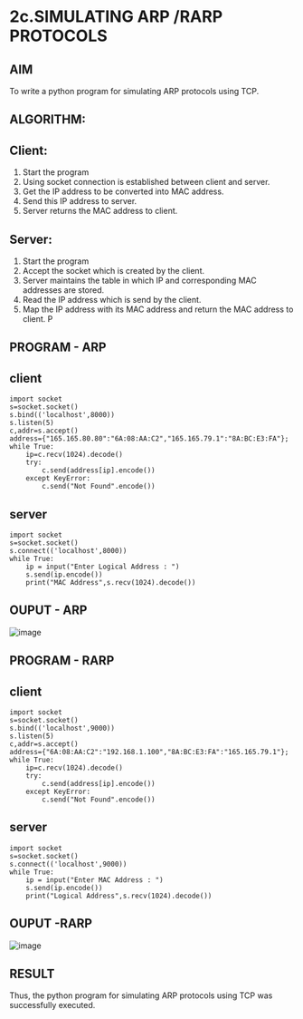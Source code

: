 # 2c.SIMULATING ARP /RARP PROTOCOLS
## AIM
To write a python program for simulating ARP protocols using TCP.
## ALGORITHM:
## Client:
1. Start the program
2. Using socket connection is established between client and server.
3. Get the IP address to be converted into MAC address.
4. Send this IP address to server.
5. Server returns the MAC address to client.
## Server:
1. Start the program
2. Accept the socket which is created by the client.
3. Server maintains the table in which IP and corresponding MAC addresses are
stored.
4. Read the IP address which is send by the client.
5. Map the IP address with its MAC address and return the MAC address to client.
P
## PROGRAM - ARP
## client 
```
import socket
s=socket.socket()
s.bind(('localhost',8000))
s.listen(5)
c,addr=s.accept()
address={"165.165.80.80":"6A:08:AA:C2","165.165.79.1":"8A:BC:E3:FA"};
while True:
    ip=c.recv(1024).decode()
    try:
        c.send(address[ip].encode())
    except KeyError:
        c.send("Not Found".encode())
```
## server
```
import socket
s=socket.socket()
s.connect(('localhost',8000))
while True:
    ip = input("Enter Logical Address : ")
    s.send(ip.encode())
    print("MAC Address",s.recv(1024).decode())
```
## OUPUT - ARP
![image](https://github.com/Vigneshv-23/2c.ARP_RARP_PROTOCOLS/assets/110780412/7f11c46b-0af2-4498-aca8-209db79644e3)

## PROGRAM - RARP
## client 
```
import socket
s=socket.socket()
s.bind(('localhost',9000))
s.listen(5)
c,addr=s.accept()
address={"6A:08:AA:C2":"192.168.1.100","8A:BC:E3:FA":"165.165.79.1"};
while True:
    ip=c.recv(1024).decode()
    try:
        c.send(address[ip].encode())
    except KeyError:
        c.send("Not Found".encode())
```
## server
```
import socket
s=socket.socket()
s.connect(('localhost',9000))
while True:
    ip = input("Enter MAC Address : ")
    s.send(ip.encode())
    print("Logical Address",s.recv(1024).decode())
```
## OUPUT -RARP
![image](https://github.com/Vigneshv-23/2c.ARP_RARP_PROTOCOLS/assets/110780412/75d2bcda-0285-41b9-9009-8eaf650af944)

## RESULT
Thus, the python program for simulating ARP protocols using TCP was successfully 
executed.
